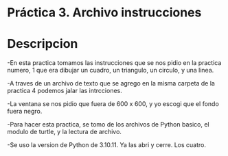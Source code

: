 # Práctica 3. Archivo instrucciones

# Descripcion

-En esta practica tomamos las instrucciones que se nos pidio en la practica numero, 1 que era dibujar un cuadro, un triangulo, un circulo, y una linea.

-A traves de un archivo de texto que se agrego en la misma carpeta de la practica 4 podemos jalar las intrcciones. 

-La ventana se nos pidio que fuera de 600 x 600, y yo escogi que el fondo fuera negro. 

-Para hacer esta practica, se tomo de los archivos de Python basico, el modulo de turtle, y la lectura de archivo.

-Se uso la version de Python de 3.10.11. Ya las abri y cerre. Los cuatro.